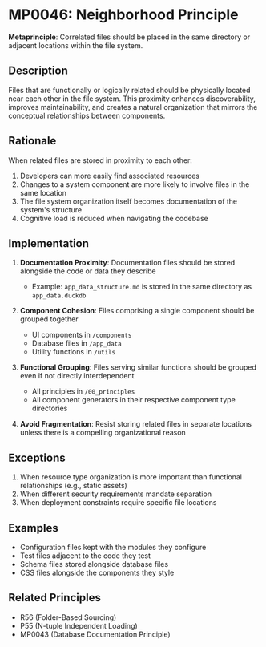 # MP0046: Neighborhood Principle

**Metaprinciple**: Correlated files should be placed in the same directory or adjacent locations within the file system.

## Description

Files that are functionally or logically related should be physically located near each other in the file system. This proximity enhances discoverability, improves maintainability, and creates a natural organization that mirrors the conceptual relationships between components.

## Rationale

When related files are stored in proximity to each other:
1. Developers can more easily find associated resources
2. Changes to a system component are more likely to involve files in the same location
3. The file system organization itself becomes documentation of the system's structure
4. Cognitive load is reduced when navigating the codebase

## Implementation

1. **Documentation Proximity**: Documentation files should be stored alongside the code or data they describe
   - Example: `app_data_structure.md` is stored in the same directory as `app_data.duckdb`

2. **Component Cohesion**: Files comprising a single component should be grouped together
   - UI components in `/components`
   - Database files in `/app_data`
   - Utility functions in `/utils`

3. **Functional Grouping**: Files serving similar functions should be grouped even if not directly interdependent
   - All principles in `/00_principles`
   - All component generators in their respective component type directories

4. **Avoid Fragmentation**: Resist storing related files in separate locations unless there is a compelling organizational reason

## Exceptions

1. When resource type organization is more important than functional relationships (e.g., static assets)
2. When different security requirements mandate separation
3. When deployment constraints require specific file locations

## Examples

- Configuration files kept with the modules they configure
- Test files adjacent to the code they test
- Schema files stored alongside database files
- CSS files alongside the components they style

## Related Principles

- R56 (Folder-Based Sourcing)
- P55 (N-tuple Independent Loading)
- MP0043 (Database Documentation Principle)
